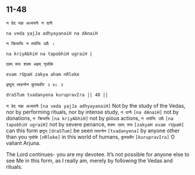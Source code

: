 ## 11-48


```shloka-sa
न वेद यज्ञ अध्ययनैः न दानैः
```
```shloka-sa-hk
na veda yajJa adhyayanaiH na dAnaiH
```
```shloka-sa
न क्रियाभिः न तपोभिः उग्रैः ।
```
```shloka-sa-hk
na kriyAbhiH na tapobhiH ugraiH |
```
```shloka-sa
एवम् रूपः शक्य अहम् नृलोके
```
```shloka-sa-hk
evam rUpaH zakya aham nRloke
```
```shloka-sa
द्रष्टुम् त्वदन्येन कुरुप्रवीर ॥ ४८ ॥
```
```shloka-sa-hk
draSTum tvadanyena kurupravIra || 48 ||
```

`न वेद यज्ञ अध्ययनैः` `[na veda yajJa adhyayanaiH]` Not by the study of the Vedas, nor by performing rituals, nor by intense study, `न दानैः` `[na dAnaiH]` not by donations, `न क्रियाभिः` `[na kriyAbhiH]` not by pious actions, `न तपोभिः उग्रैः` `[na tapobhiH ugraiH]` not by severe penance, `शक्यः एवम् रूपः` `[zakyaH evam rUpaH]` can this form `द्रष्टुम्` `[draSTum]` be seen `त्वदन्येन` `[tvadanyena]` by anyone other than you `नृलोके` `[nRloke]` in this world of humans, `कुरुप्रवीर` `[kurupravIra]` O valiant Arjuna.

The Lord continues- you are my devotee. It’s not possible for anyone else to see Me in this form, as I really am, merely by following the Vedas and rituals.

